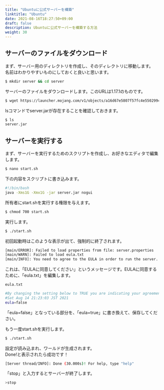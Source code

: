 ```yaml
---
title: "Ubuntuに公式サーバーを構築"
linktitle: "Ubuntu"
date: 2021-08-16T18:27:50+09:00
draft: false
description: Ubuntuに公式サーバーを構築する方法
weight: 30
---
```


## サーバーのファイルをダウンロード
まず、サーバー用のディレクトリを作成し、そのディレクトリに移動します。  
名前はわかりやすいものにしておくと良いと思います。
```bash
$ mkdir server && cd server
```
サーバーのファイルをダウンロードします。このURLは1.17.1のものです。
```bash
$ wget https://launcher.mojang.com/v1/objects/a16d67e5807f57fc4e550299cf20226194497dc2.jar
```
lsコマンドでserver.jarが存在することを確認しておきます。
```bash
$ ls
server.jar
```
## サーバーを実行する
まず、サーバーを実行するためのスクリプトを作成し、お好きなエディタで編集します。
```bash
$ nano start.sh
```
下の内容をスクリプトに書き込みます。
```bash
#!/bin/bash
java -Xms1G -Xmx1G -jar server.jar nogui
```
所有者にstart.shを実行する権限を与えます。
```bash
$ chmod 700 start.sh
```
実行します。
```bash
$ ./start.sh
```
初回起動時はこのような表示が出て、強制的に終了されます。
```bash
[main/ERROR]: Failed to load properties from file: server.properties
[main/WARN]: Failed to load eula.txt
[main/INFO]: You need to agree to the EULA in order to run the server. Go to eula.txt for more info.
```
これは、「EULAに同意してください」というメッセージです。EULAに同意するために、「eula.txt」を編集します。
```bash
eula.txt

#By changing the setting below to TRUE you are indicating your agreement to our EULA (https://account.mojang.com/documents/minecraft_eula).
#Sat Aug 14 21:23:03 JST 2021
eula=false
```
「eula=false」となっている部分を、「eula=true」に書き換えて、保存してください。

もう一度start.shを実行します。
```bash
$ ./start.sh
```
設定が読み込まれ、ワールドが生成されます。  
Done!と表示されたら成功です！
```bash
[Server thread/INFO]: Done (30.000s)! For help, type "help"
```
「stop」と入力するとサーバーが終了します。
```bash
>stop
```
